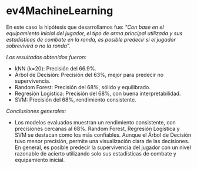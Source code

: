 # ev4MachineLearning

En este caso la hipótesis que desarrollamos fue: *"Con base en el equipamiento inicial del jugador, el tipo de arma principal utilizada y sus estadísticas de combate en la ronda, es posible predecir si el jugador sobrevivirá o no la ronda”.*

*Los resultados obtenidos fueron:*
- kNN (k=20): Precisión del 66.9%.
- Árbol de Decisión: Precisión del 63%, mejor para predecir no supervivencia.
- Random Forest: Precisión del 68%, sólido y equilibrado.
- Regresión Logística: Precisión del 68%, con buena interpretabilidad.
- SVM: Precisión del 68%, rendimiento consistente.

*Conclusiones generales:*
- Los modelos evaluados muestran un rendimiento consistente, con precisiones cercanas al 68%. Random Forest, Regresión Logística y SVM se destacan como los más confiables. Aunque el Árbol de Decisión tuvo menor precisión, permite una visualización clara de las decisiones. En general, es posible predecir la supervivencia del jugador con un nivel razonable de acierto utilizando solo sus estadísticas de combate y equipamiento inicial.
